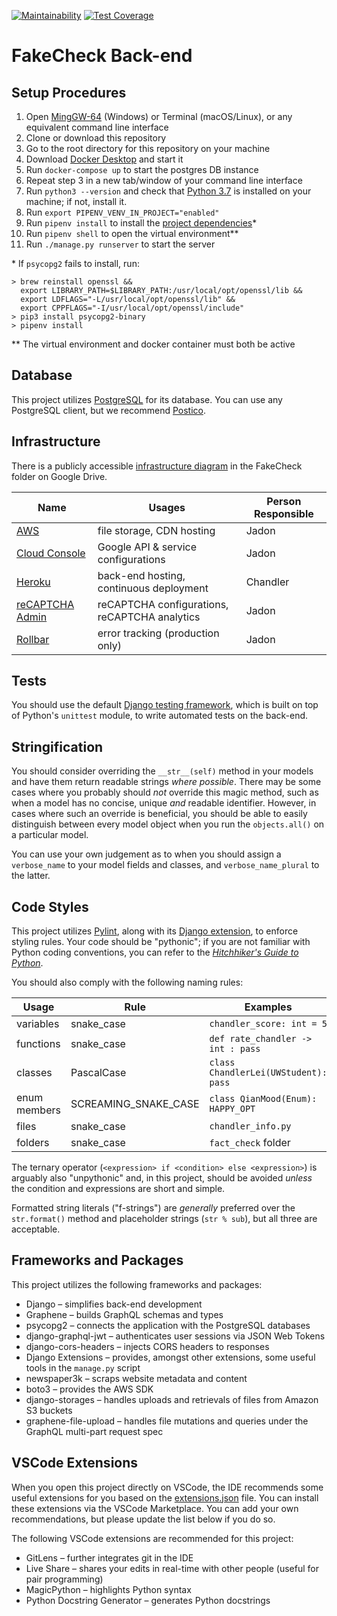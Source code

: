 [![Maintainability](https://api.codeclimate.com/v1/badges/97d1a684ce9148b3c2b2/maintainability)](https://codeclimate.com/repos/5efd15773789a301760000f7/maintainability)
[![Test Coverage](https://api.codeclimate.com/v1/badges/97d1a684ce9148b3c2b2/test_coverage)](https://codeclimate.com/repos/5efd15773789a301760000f7/test_coverage)

# FakeCheck Back-end

## Setup Procedures

1. Open [MingGW-64](https://sourceforge.net/projects/mingw-w64/) (Windows) or Terminal (macOS/Linux), or any equivalent command line interface
2. Clone or download this repository
3. Go to the root directory for this repository on your machine
4. Download [Docker Desktop](https://www.docker.com/products/docker-desktop) and start it
5. Run `docker-compose up` to start the postgres DB instance
6. Repeat step 3 in a new tab/window of your command line interface
7. Run `python3 --version` and check that [Python 3.7](https://www.python.org/downloads/) is installed on your machine; if not, install it.
8. Run `export PIPENV_VENV_IN_PROJECT="enabled"`
9. Run `pipenv install` to install the [project dependencies](Pipfile)\*
10. Run `pipenv shell` to open the virtual environment\*\*
11. Run `./manage.py runserver` to start the server

\* If `psycopg2` fails to install, run:

```shell
> brew reinstall openssl &&
  export LIBRARY_PATH=$LIBRARY_PATH:/usr/local/opt/openssl/lib &&
  export LDFLAGS="-L/usr/local/opt/openssl/lib" &&
  export CPPFLAGS="-I/usr/local/opt/openssl/include"
> pip3 install psycopg2-binary
> pipenv install
```

\*\* The virtual environment and docker container must both be active

## Database

This project utilizes [PostgreSQL](https://www.postgresql.org/) for its database. You can use any PostgreSQL client, but we recommend [Postico](https://eggerapps.at/postico/).

## Infrastructure

There is a publicly accessible [infrastructure diagram](https://app.diagrams.net/#G1tL5VqGfF9K73nWqdyFTNIqNhhN7EQQF9) in the FakeCheck folder on Google Drive.

| Name                                                             | Usages                                        | Person Responsible |
| ---------------------------------------------------------------- | --------------------------------------------- | ------------------ |
| [AWS](https://aws.amazon.com/)                                   | file storage, CDN hosting                     | Jadon              |
| [Cloud Console](https://console.cloud.google.com/home/dashboard) | Google API & service configurations           | Jadon              |
| [Heroku](https://dashboard.heroku.com/)                          | back-end hosting, continuous deployment       | Chandler           |
| [reCAPTCHA Admin](https://www.google.com/recaptcha/admin)        | reCAPTCHA configurations, reCAPTCHA analytics | Jadon              |
| [Rollbar](https://rollbar.com/)                                  | error tracking (production only)              | Jadon              |

## Tests

You should use the default [Django testing framework](https://docs.djangoproject.com/en/3.0/topics/testing/), which is built on top of Python's `unittest` module, to write automated tests on the back-end.

## Stringification

You should consider overriding the `__str__(self)` method in your models and have them return readable strings _where possible_. There may be some cases where you probably should _not_ override this magic method, such as when a model has no concise, unique _and_ readable identifier. However, in cases where such an override is beneficial, you should be able to easily distinguish between every model object when you run the `objects.all()` on a particular model.

You can use your own judgement as to when you should assign a `verbose_name` to your model fields and classes, and `verbose_name_plural` to the latter.

## Code Styles

This project utilizes [Pylint](https://pypi.org/project/pylint/), along with its [Django extension](https://pypi.org/project/pylint-django/), to enforce styling rules. Your code should be "pythonic"; if you are not familiar with Python coding conventions, you can refer to the [_Hitchhiker's Guide to Python_](https://docs.python-guide.org/writing/style/).

You should also comply with the following naming rules:

| Usage        | Rule                 | Examples                             |
| ------------ | -------------------- | ------------------------------------ |
| variables    | snake_case           | `chandler_score: int = 5`            |
| functions    | snake_case           | `def rate_chandler -> int : pass`    |
| classes      | PascalCase           | `class ChandlerLei(UWStudent): pass` |
| enum members | SCREAMING_SNAKE_CASE | `class QianMood(Enum): HAPPY_OPT`    |
| files        | snake_case           | `chandler_info.py`                   |
| folders      | snake_case           | `fact_check` folder                  |

The ternary operator (`<expression> if <condition> else <expression>`) is arguably also "unpythonic" and, in this project, should be avoided _unless_ the condition and expressions are short and simple.

Formatted string literals ("f-strings") are _generally_ preferred over the `str.format()` method and placeholder strings (`str % sub`), but all three are acceptable.

## Frameworks and Packages

This project utilizes the following frameworks and packages:

- Django &ndash; simplifies back-end development
- Graphene &ndash; builds GraphQL schemas and types
- psycopg2 &ndash; connects the application with the PostgreSQL databases
- django-graphql-jwt &ndash; authenticates user sessions via JSON Web Tokens
- django-cors-headers &ndash; injects CORS headers to responses
- Django Extensions &ndash; provides, amongst other extensions, some useful tools in the `manage.py` script
- newspaper3k &ndash; scraps website metadata and content
- boto3 &ndash; provides the AWS SDK
- django-storages &ndash; handles uploads and retrievals of files from Amazon S3 buckets
- graphene-file-upload &ndash; handles file mutations and queries under the GraphQL multi-part request spec

## VSCode Extensions

When you open this project directly on VSCode, the IDE recommends some useful extensions for you based on the
[extensions.json](.vscode/extensions.json) file. You can install these extensions via the VSCode Marketplace. You can add your own recommendations, but please update the list below if you do so.

The following VSCode extensions are recommended for this project:

- GitLens &ndash; further integrates git in the IDE
- Live Share &ndash; shares your edits in real-time with other people (useful for pair programming)
- MagicPython &ndash; highlights Python syntax
- Python Docstring Generator &ndash; generates Python docstrings
